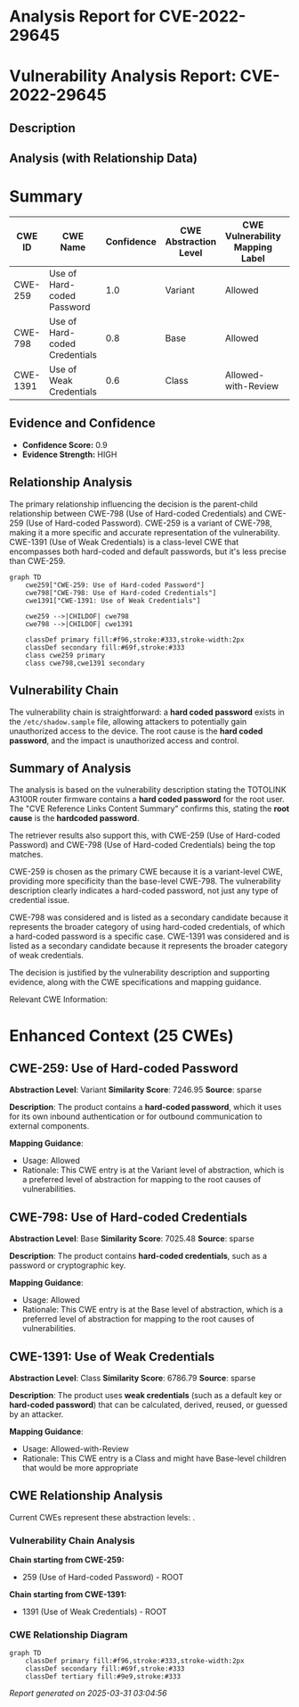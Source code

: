 # Analysis Report for CVE-2022-29645

# Vulnerability Analysis Report: CVE-2022-29645

## Description



## Analysis (with Relationship Data)

# Summary
| CWE ID | CWE Name | Confidence | CWE Abstraction Level | CWE Vulnerability Mapping Label | CWE-Vulnerability Mapping Notes |
|---|---|---|---|---|---|
| CWE-259 | Use of Hard-coded Password | 1.0 | Variant | Allowed | Primary CWE |
| CWE-798 | Use of Hard-coded Credentials | 0.8 | Base | Allowed | Secondary Candidate |
| CWE-1391 | Use of Weak Credentials | 0.6 | Class | Allowed-with-Review | Secondary Candidate |

## Evidence and Confidence

*   **Confidence Score:** 0.9
*   **Evidence Strength:** HIGH

## Relationship Analysis
The primary relationship influencing the decision is the parent-child relationship between CWE-798 (Use of Hard-coded Credentials) and CWE-259 (Use of Hard-coded Password). CWE-259 is a variant of CWE-798, making it a more specific and accurate representation of the vulnerability. CWE-1391 (Use of Weak Credentials) is a class-level CWE that encompasses both hard-coded and default passwords, but it's less precise than CWE-259.

```mermaid
graph TD
    cwe259["CWE-259: Use of Hard-coded Password"]
    cwe798["CWE-798: Use of Hard-coded Credentials"]
    cwe1391["CWE-1391: Use of Weak Credentials"]

    cwe259 -->|CHILDOF| cwe798
    cwe798 -->|CHILDOF| cwe1391

    classDef primary fill:#f96,stroke:#333,stroke-width:2px
    classDef secondary fill:#69f,stroke:#333
    class cwe259 primary
    class cwe798,cwe1391 secondary
```

## Vulnerability Chain
The vulnerability chain is straightforward: a **hard coded password** exists in the `/etc/shadow.sample` file, allowing attackers to potentially gain unauthorized access to the device. The root cause is the **hard coded password**, and the impact is unauthorized access and control.

## Summary of Analysis
The analysis is based on the vulnerability description stating the TOTOLINK A3100R router firmware contains a **hard coded password** for the root user. The "CVE Reference Links Content Summary" confirms this, stating the **root cause** is the **hardcoded password**.

The retriever results also support this, with CWE-259 (Use of Hard-coded Password) and CWE-798 (Use of Hard-coded Credentials) being the top matches.

CWE-259 is chosen as the primary CWE because it is a variant-level CWE, providing more specificity than the base-level CWE-798. The vulnerability description clearly indicates a hard-coded password, not just any type of credential issue.

CWE-798 was considered and is listed as a secondary candidate because it represents the broader category of using hard-coded credentials, of which a hard-coded password is a specific case.
CWE-1391 was considered and is listed as a secondary candidate because it represents the broader category of weak credentials.

The decision is justified by the vulnerability description and supporting evidence, along with the CWE specifications and mapping guidance.

Relevant CWE Information:

# Enhanced Context (25 CWEs)

## CWE-259: Use of Hard-coded Password
**Abstraction Level**: Variant
**Similarity Score**: 7246.95
**Source**: sparse

**Description**:
The product contains a **hard-coded password**, which it uses for its own inbound authentication or for outbound communication to external components.

**Mapping Guidance**:
- Usage: Allowed
- Rationale: This CWE entry is at the Variant level of abstraction, which is a preferred level of abstraction for mapping to the root causes of vulnerabilities.

## CWE-798: Use of Hard-coded Credentials
**Abstraction Level**: Base
**Similarity Score**: 7025.48
**Source**: sparse

**Description**:
The product contains **hard-coded credentials**, such as a password or cryptographic key.

**Mapping Guidance**:
- Usage: Allowed
- Rationale: This CWE entry is at the Base level of abstraction, which is a preferred level of abstraction for mapping to the root causes of vulnerabilities.

## CWE-1391: Use of Weak Credentials
**Abstraction Level**: Class
**Similarity Score**: 6786.79
**Source**: sparse

**Description**:
The product uses **weak credentials** (such as a default key or **hard-coded password**) that can be calculated, derived, reused, or guessed by an attacker.

**Mapping Guidance**:
- Usage: Allowed-with-Review
- Rationale: This CWE entry is a Class and might have Base-level children that would be more appropriate


## CWE Relationship Analysis

Current CWEs represent these abstraction levels: .


### Vulnerability Chain Analysis

**Chain starting from CWE-259:**
- 259 (Use of Hard-coded Password) - ROOT


**Chain starting from CWE-1391:**
- 1391 (Use of Weak Credentials) - ROOT



### CWE Relationship Diagram

```mermaid
graph TD
    classDef primary fill:#f96,stroke:#333,stroke-width:2px
    classDef secondary fill:#69f,stroke:#333
    classDef tertiary fill:#9e9,stroke:#333
```



*Report generated on 2025-03-31 03:04:56*
